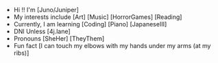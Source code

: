 - Hi !! I'm [Juno/Juniper]
- My interests include [Art] [Music] [HorrorGames] [Reading]
- Currently, I am learning [Coding] [Piano] [JapaneseIII]
- DNI Unless [4j.lane]
- Pronouns [SheHer] [TheyThem]
- Fun fact [I can touch my elbows with my hands under my arms (at my ribs)]

<!---
JUN0-4/JUN0-4 is a ✨ special ✨ repository because its `README.md` (this file) appears on your GitHub profile.
You can click the Preview link to take a look at your changes.
--->
